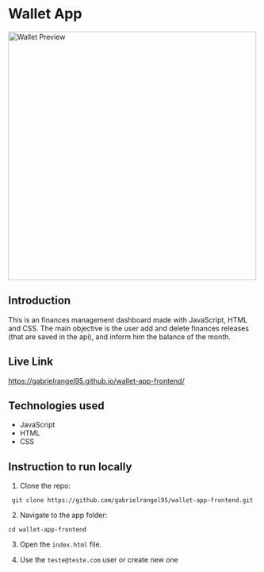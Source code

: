 # Wallet App

<img src="https://github.com/gabrielrangel95/wallet-app-frontend/blob/feat/v2/src/img/preview.png" alt="Wallet Preview" height="500">

## Introduction

This is an finances management dashboard made with JavaScript, HTML and CSS. The main objective is the user add and delete finances releases (that are saved in the api), and inform him the balance of the month.

## Live Link

https://gabrielrangel95.github.io/wallet-app-frontend/

## Technologies used

- JavaScript
- HTML
- CSS

## Instruction to run locally

1. Clone the repo:

```
 git clone https://github.com/gabrielrangel95/wallet-app-frontend.git
```

2. Navigate to the app folder:

```
cd wallet-app-frontend
```

3. Open the `index.html` file.

4. Use the `teste@teste.com` user or create new one
